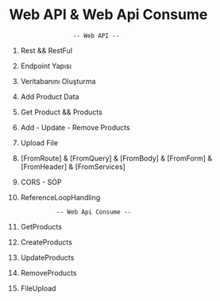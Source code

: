 # Web API & Web Api Consume
                      -- Web API --
 1) Rest && RestFul
 2) Endpoint Yapısı
 3) Veritabanını Oluşturma
 4) Add Product Data
 5) Get Product && Products
 6) Add - Update - Remove Products
 7) Upload File
 8) [FromRoute] & [FromQuery] & [FromBody] & [FromForm] & [FromHeader] & [FromServices] 
 9) CORS - SOP
 10) ReferenceLoopHandling
 
                   -- Web Api Consume --
                   
 1) GetProducts
 2) CreateProducts
 3) UpdateProducts
 4) RemoveProducts
 5) FileUpload
